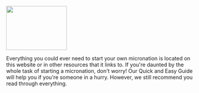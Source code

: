 <p><img class="aligncenter size-medium wp-image-69" title="sealand" src="http://startamicronation.info/wp-content/uploads/2011/04/sealand-300x220.jpg" alt="" width="163" height="119" /></p>
<p>Everything you could ever need to start your own micronation is located on this website or in other resources that it links to. If you're daunted by the whole task of starting a micronation, don't worry! Our Quick and Easy Guide will help you if you're someone in a hurry. However, we still recommend you read through everything.</p>
